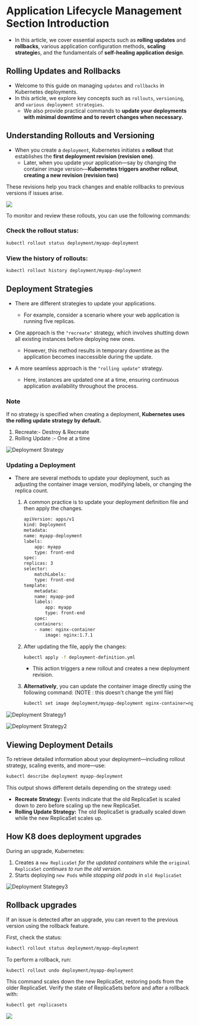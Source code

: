 # Application Lifecycle Management Section Introduction

-   In this article, we cover essential aspects such as **rolling updates** and **rollbacks**, various application configuration methods, **scaling strategie**s, and the fundamentals of **self-healing application design**.

## Rolling Updates and Rollbacks
-   Welcome to this guide on managing ```updates``` and ```rollbacks``` in Kubernetes deployments.
-   In this article, we explore key concepts such as ```rollouts```, ```versioning```, and ```various deployment strategies```.
    -   We also provide practical commands to **update your deployments with minimal downtime and to revert changes when necessary.**

## Understanding Rollouts and Versioning
-   When you create a ```deployment```, Kubernetes initiates a **rollout** that establishes the **first deployment revision (revision one)**. 
    -   Later, when you update your application—say by changing the container image version—**Kubernetes triggers another rollout**, **creating a new revision (revision two)**

These revisions help you track changes and enable rollbacks to previous versions if issues arise.

![](../../images/kubernetes_app1.png)

To monitor and review these rollouts, you can use the following commands:

### Check the rollout status:
```bash
kubectl rollout status deployment/myapp-deployment
```

### View the history of rollouts:
```bash
kubectl rollout history deployment/myapp-deployment
```

## Deployment Strategies
-   There are different strategies to update your applications. 
    -   For example, consider a scenario where your web application is running five replicas.

-   One approach is the ```"recreate"``` strategy, which involves shutting down all existing instances before deploying new ones.
    -   However, this method results in temporary downtime as the application becomes inaccessible during the update.

-   A more seamless approach is the ```"rolling update"``` strategy. 
    -   Here, instances are updated one at a time, ensuring continuous application availability throughout the process.


### Note
If no strategy is specified when creating a deployment, **Kubernetes uses the rolling update strategy by default.**

1. Recreate:- Destroy & Recreate
2. Rolling Update :- One at a time

![Deployment Strategy](../../images/kubernetes_deployment1.png)


### Updating a Deployment
-   There are several methods to update your deployment, such as adjusting the container image version, modifying labels, or changing the replica count.

    1. A common practice is to update your deployment definition file and then apply the changes.
        ```bash
        apiVersion: apps/v1
        kind: Deployment
        metadata:
        name: myapp-deployment
        labels:
            app: myapp
            type: front-end
        spec:
        replicas: 3
        selector:
            matchLabels:
            type: front-end
        template:
            metadata:
            name: myapp-pod
            labels:
                app: myapp
                type: front-end
            spec:
            containers:
            - name: nginx-container
                image: nginx:1.7.1
        ```

    2. After updating the file, apply the changes:
        ```bash
        kubectl apply -f deployment-definition.yml
        ```
        -   This action triggers a new rollout and creates a new deployment revision.


    3. **Alternatively**, you can update the container image directly using the following command: (NOTE : this doesn't change the yml file)
        ```bash
        kubectl set image deployment/myapp-deployment nginx-container=nginx:1.9.1
        ```

![Deployment Strategy1](../../images/kubernetes_deployment3.png)


![Deployment Strategy2](../../images/kubernetes_deployment2.png)

## Viewing Deployment Details
To retrieve detailed information about your deployment—including rollout strategy, scaling events, and more—use:

```bash
kubectl describe deployment myapp-deployment
```

This output shows different details depending on the strategy used:

-   **Recreate Strategy:** Events indicate that the old ReplicaSet is scaled down to zero before scaling up the new ReplicaSet.
-   **Rolling Update Strategy:** The old ReplicaSet is gradually scaled down while the new ReplicaSet scales up.


## How K8 does deployment upgrades
During an upgrade, Kubernetes:
1. Creates a ```new ReplicaSet``` *for the updated containers* while the ```original ReplicaSet``` *continues to run the old version.*
2. Starts deploying ```new Pods``` while *stopping old pods* in ```old ReplicaSet```

![Deployment Stategey3](../../images/kubernetes_deployment4.png)


## Rollback upgrades
If an issue is detected after an upgrade, you can revert to the previous version using the rollback feature. 

First, check the status:
```bash
kubectl rollout status deployment/myapp-deployment
```
To perform a rollback, run:
```bash
kubectl rollout undo deployment/myapp-deployment
```

This command scales down the new ReplicaSet, restoring pods from the older ReplicaSet. Verify the state of ReplicaSets before and after a rollback with:

```bash
kubectl get replicasets
```

![](../../images/kubernetes_app2.png)